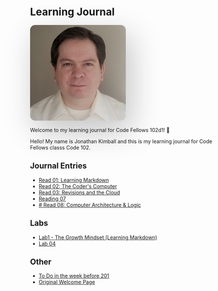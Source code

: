 # Learning Journal

<style>
    img {
        box-shadow: 1em 2em 6em 0em rgba(0, 0, 0, 0.23);
        border-radius:  1em;
    }
</Style>

![Me](images/IMG_20140428_181836_447_cropped.png)

Welcome to my learning journal for Code Fellows 102d1! :notebook:

Hello! My name is Jonathan Kimball and this is my learning journal for Code Fellows classs Code 102.

## Journal Entries

- [Read 01: Learning Markdown](read01)
- [Read 02: The Coder's Computer](read02-editor-and-cli)
- [Read 03: Revisions and the Cloud](read03-git)
- [Reading 07](Read7)
- [# Read 08: Computer Architecture & Logic](read08)

## Labs

- [Lab1 - The Growth Mindset (Learning Markdown)](Lab1)
- [Lab 04](Lab4)

## Other

- [To Do in the week before 201](TODO)
- [Original Welcome Page](SampleWelcome)

